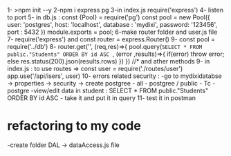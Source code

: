  1- >npm init --y
 2-npm i express pg
 3-in index.js require('express') 
 4- listen to port
 5- in db.js : const {Pool} = require('pg')
const pool = new Pool({
    user: 'postgres',
    host: 'localhost',
    database : 'mydixi',
    password: '123456',
    port : 5432
})
module.exports = pool;
 6-make router folder and user.js file 
 7- require('express') and const router = express.Router()
 9- const pool = require('../db')
 8- router.get('', (req,res)=>{
    pool.query(`SELECT * FROM public."Students" ORDER BY id ASC `, (error ,results)=>{
        if(error) throw error;
        else 
        res.status(200).json(results.rows)
    })
}) //* and ather methods
 9- in index.js : to use routes  => const user = require('./routes/user')
app.use('/api/isers', user)
 10- errors related security :
-go to mydixidatabse -> properties -> security -> create postgree - all - postgree / public - Tc - postgre
-view/edit data in student : SELECT * FROM public."Students" ORDER BY id ASC  - take it and put it in query
 11- test it in postman



<!-- 
 HEADLINE: GET DATA BY ID

router.get("/:id", (req, res) => {
    const id = parseInt(req.params.id);
    pool.query(
      `SELECT * FROM public."Students" where id=${id} ORDER BY id ASC `,
      (error, results) => {
        if (error) throw error;
        else res.status(200).json(results.rows);
      }
    );
  });

 HEADLINE: ADD NEW REACORD IN DATABASE BY POST METHOD

router.post("/", (req, res) => {
    const { id, name } = req.body;
    pool.query(
      `INSERT INTO public."Students" (id ,name) VALUES ($1,$2)`,[id, name],
      (error, result) => {
        if (error) throw error;
        else res.status(201).send(`user added with id : ${id}`)
      }
    );
  });
 

   HEADLINE : UPDATE
router.put('/:id', (req,res)=>{
    const id = parseInt(req.params.id);
    const {name}= req.body;
    pool.query(
        `UPDATE  public."Students" SET name=$1 WHERE id=$2  `,[name,id],
      (error, results) => {
        if (error) throw error;
        else res.status(201).send(`user updated with id : ${id}`)
      }
    );
})

 HEADLINE: DELETE
router.delete('/:id', (req,res)=>{
    const id = parseInt(req.params.id);
    pool.query(
      `Delete FROM public."Students" where id=$1  `,[id],
      (error, results) => {
        if (error) throw error;
        else res.status(200).send(`user Deleted with id : ${id}`)
      }
    );
}) -->


# refactoring to my code 
-create folder DAL -> dataAccess.js file